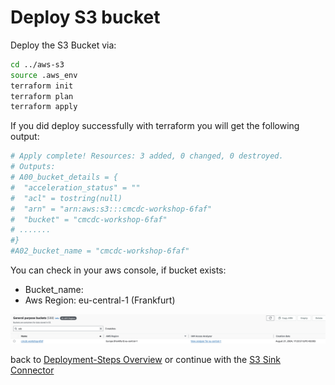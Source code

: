 # Deploy S3 bucket

Deploy the S3 Bucket via:

```bash
cd ../aws-s3
source .aws_env
terraform init 
terraform plan
terraform apply
``` 

If you did deploy successfully with terraform you will get the following output:

```bash
# Apply complete! Resources: 3 added, 0 changed, 0 destroyed.
# Outputs:
# A00_bucket_details = {
#  "acceleration_status" = ""
#  "acl" = tostring(null)
#  "arn" = "arn:aws:s3:::cmcdc-workshop-6faf"
#  "bucket" = "cmcdc-workshop-6faf"
# .......
#}
#A02_bucket_name = "cmcdc-workshop-6faf"
```

You can check in your aws console, if bucket exists: 

* Bucket_name: 
* Aws Region: eu-central-1 (Frankfurt)

![S3 bucket](img/s3bucket.png)


back to [Deployment-Steps Overview](../README.md) or continue with the [S3 Sink Connector](../ccloud-sink-s3-connector/README.md)
